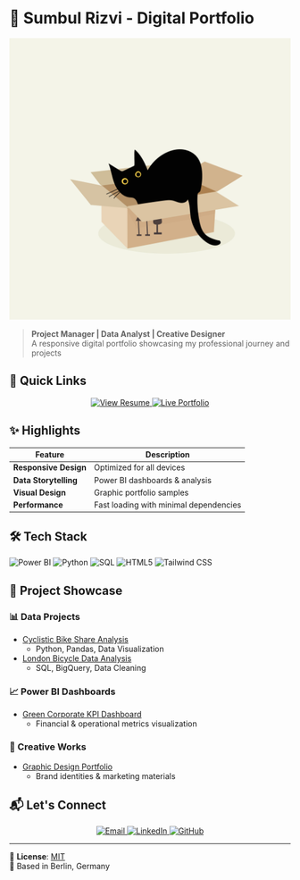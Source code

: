 # 🌸 Sumbul Rizvi - Digital Portfolio

[![Portfolio Preview](https://raw.githubusercontent.com/rizzi-uwu/sumbul-rizvi-resume/main/box-8702500.jpg)](https://rizzi-uwu.github.io/sumbul-rizvi-resume/)

> **Project Manager | Data Analyst | Creative Designer**  
> A responsive digital portfolio showcasing my professional journey and projects

## 🔗 Quick Links
<div align="center">
  <a href="https://drive.google.com/file/d/1JxzweBD0xjtrwfF-kjBf5jICZRqAqcuH/view" target="_blank">
    <img src="https://img.shields.io/badge/📄_View_My_Full_Resume-4285F4?style=for-the-badge&logo=google-drive&logoColor=white" alt="View Resume">
  </a>
  <a href="https://rizzi-uwu.github.io/sumbul-rizvi-resume/" target="_blank">
    <img src="https://img.shields.io/badge/🌐_Live_Portfolio-181717?style=for-the-badge&logo=github&logoColor=white" alt="Live Portfolio">
  </a>
</div>

## ✨ Highlights
| Feature | Description |
|---------|-------------|
| **Responsive Design** | Optimized for all devices |
| **Data Storytelling** | Power BI dashboards & analysis |
| **Visual Design** | Graphic portfolio samples |
| **Performance** | Fast loading with minimal dependencies |

## 🛠 Tech Stack
![Power BI](https://img.shields.io/badge/Power_BI-F2C811?style=flat&logo=powerbi&logoColor=black)
![Python](https://img.shields.io/badge/Python-3776AB?style=flat&logo=python&logoColor=white)
![SQL](https://img.shields.io/badge/SQL-4479A1?style=flat&logo=postgresql&logoColor=white)
![HTML5](https://img.shields.io/badge/HTML5-E34F26?style=flat&logo=html5&logoColor=white)
![Tailwind CSS](https://img.shields.io/badge/Tailwind_CSS-38B2AC?style=flat&logo=tailwind-css&logoColor=white)

## 📂 Project Showcase

### 📊 Data Projects
- [Cyclistic Bike Share Analysis](https://github.com/rizzi-uwu/Cyclistic-Bike-share-Analysis-Case-Study-Python-)
  - Python, Pandas, Data Visualization
- [London Bicycle Data Analysis](https://github.com/rizzi-uwu/London-Bicycle-Data-Analysis)
  - SQL, BigQuery, Data Cleaning

### 📈 Power BI Dashboards
- [Green Corporate KPI Dashboard](https://github.com/rizzi-uwu/green-corporate-dashboard)
  - Financial & operational metrics visualization

### 🎨 Creative Works
- [Graphic Design Portfolio](https://drive.google.com/file/d/1JxzweBD0xjtrwfF-kjBf5jICZRqAqcuH/view)
  - Brand identities & marketing materials

## 📬 Let's Connect
<div align="center">
  <a href="mailto:sumbulrizvi10092000@gmail.com">
    <img src="https://img.shields.io/badge/Email-D14836?style=for-the-badge&logo=gmail&logoColor=white" alt="Email">
  </a>
  <a href="https://www.linkedin.com/in/sumbul-rizvi-iugermany">
    <img src="https://img.shields.io/badge/LinkedIn-0077B5?style=for-the-badge&logo=linkedin&logoColor=white" alt="LinkedIn">
  </a>
  <a href="https://github.com/rizzi-uwu">
    <img src="https://img.shields.io/badge/GitHub-181717?style=for-the-badge&logo=github&logoColor=white" alt="GitHub">
  </a>
</div>

---

📜 **License**: [MIT](LICENSE)  
📍 Based in Berlin, Germany
